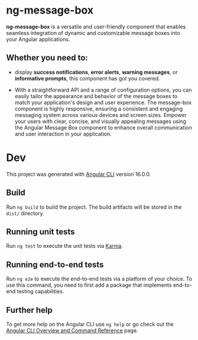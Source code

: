 # ng-message-box
**ng-message-box** is a versatile and user-friendly component that enables seamless integration of dynamic and customizable message boxes into your Angular applications. 

## Whether you need to:
* display **success notifications**, **error alerts**, **warning messages**, or **informative prompts**, this component has got you covered. 

* With a straightforward API and a range of configuration options, you can easily tailor the appearance and behavior of the message boxes to match your application's design and user experience. The message-box component is highly responsive, ensuring a consistent and engaging messaging system across various devices and screen sizes. Empower your users with clear, concise, and visually appealing messages using the Angular Message Box component to enhance overall communication and user interaction in your application.

# Dev

This project was generated with [Angular CLI](https://github.com/angular/angular-cli) version 16.0.0.

## Build

Run `ng build` to build the project. The build artifacts will be stored in the `dist/` directory.

## Running unit tests

Run `ng test` to execute the unit tests via [Karma](https://karma-runner.github.io).

## Running end-to-end tests

Run `ng e2e` to execute the end-to-end tests via a platform of your choice. To use this command, you need to first add a package that implements end-to-end testing capabilities.

## Further help

To get more help on the Angular CLI use `ng help` or go check out the [Angular CLI Overview and Command Reference](https://angular.io/cli) page.
